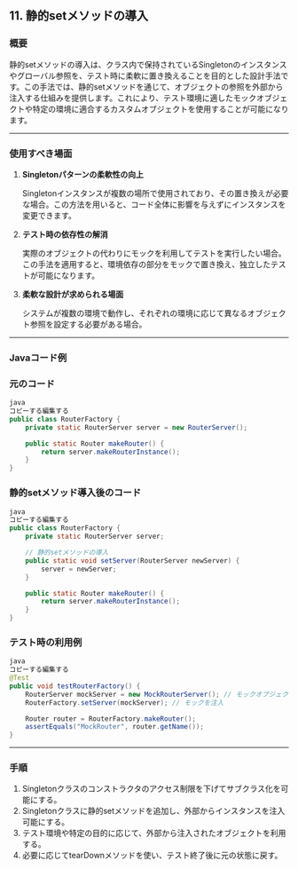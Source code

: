 ## 11. 静的setメソッドの導入

### **概要**

静的setメソッドの導入は、クラス内で保持されているSingletonのインスタンスやグローバル参照を、テスト時に柔軟に置き換えることを目的とした設計手法です。この手法では、静的setメソッドを通じて、オブジェクトの参照を外部から注入する仕組みを提供します。これにより、テスト環境に適したモックオブジェクトや特定の環境に適合するカスタムオブジェクトを使用することが可能になります。

---

### **使用すべき場面**

1. **Singletonパターンの柔軟性の向上**
    
    Singletonインスタンスが複数の場所で使用されており、その置き換えが必要な場合。この方法を用いると、コード全体に影響を与えずにインスタンスを変更できます。
    
2. **テスト時の依存性の解消**
    
    実際のオブジェクトの代わりにモックを利用してテストを実行したい場合。この手法を適用すると、環境依存の部分をモックで置き換え、独立したテストが可能になります。
    
3. **柔軟な設計が求められる場面**
    
    システムが複数の環境で動作し、それぞれの環境に応じて異なるオブジェクト参照を設定する必要がある場合。
    

---

### **Javaコード例**

### **元のコード**

```java
java
コピーする編集する
public class RouterFactory {
    private static RouterServer server = new RouterServer();

    public static Router makeRouter() {
        return server.makeRouterInstance();
    }
}

```

### **静的setメソッド導入後のコード**

```java
java
コピーする編集する
public class RouterFactory {
    private static RouterServer server;

    // 静的setメソッドの導入
    public static void setServer(RouterServer newServer) {
        server = newServer;
    }

    public static Router makeRouter() {
        return server.makeRouterInstance();
    }
}

```

### **テスト時の利用例**

```java
java
コピーする編集する
@Test
public void testRouterFactory() {
    RouterServer mockServer = new MockRouterServer(); // モックオブジェクト
    RouterFactory.setServer(mockServer); // モックを注入

    Router router = RouterFactory.makeRouter();
    assertEquals("MockRouter", router.getName());
}

```

---

### **手順**

1. Singletonクラスのコンストラクタのアクセス制限を下げてサブクラス化を可能にする。
2. Singletonクラスに静的setメソッドを追加し、外部からインスタンスを注入可能にする。
3. テスト環境や特定の目的に応じて、外部から注入されたオブジェクトを利用する。
4. 必要に応じてtearDownメソッドを使い、テスト終了後に元の状態に戻す。